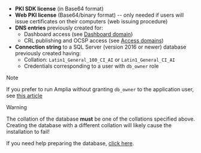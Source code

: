 ﻿* **PKI SDK license** (in Base64 format)
* **Web PKI license** (Base64/binary format) -- only needed if users will issue certificates on their computers (web issuing procedure)
* **DNS entries** previously created for:
  * Dashboard access (see [Dashboard domain](../index.md#dashboard-domain))
  * CRL publishing and OCSP access (see [Access domains](../index.md#access-domains))
* **Connection string** to a SQL Server (version 2016 or newer) database previously created having:
  * Collation: `Latin1_General_100_CI_AI` or `Latin1_General_CI_AI`
  * Credentials corresponding to a user with `db_owner` role

> [!NOTE]
> If you prefer to run Amplia without granting `db_owner` to the application user, see [this article](../unprivileged-db-user.md)

> [!WARNING]
> The collation of the database **must** be one of the collations specified above. Creating the database with a different collation will likely cause the installation to fail!

If you need help preparing the database, [click here](../prepare-database.md).
